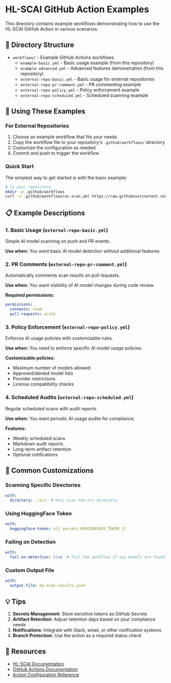 # HL-SCAI GitHub Action Examples

This directory contains example workflows demonstrating how to use the HL-SCAI GitHub Action in various scenarios.

## 📁 Directory Structure

- `workflows/` - Example GitHub Actions workflows
  - `example-basic.yml` - Basic usage example (from this repository)
  - `example-advanced.yml` - Advanced features demonstration (from this repository)
  - `external-repo-basic.yml` - Basic usage for external repositories
  - `external-repo-pr-comment.yml` - PR commenting example
  - `external-repo-policy.yml` - Policy enforcement example
  - `external-repo-scheduled.yml` - Scheduled scanning example

## 🚀 Using These Examples

### For External Repositories

1. Choose an example workflow that fits your needs
2. Copy the workflow file to your repository's `.github/workflows/` directory
3. Customize the configuration as needed
4. Commit and push to trigger the workflow

### Quick Start

The simplest way to get started is with the basic example:

```bash
# In your repository
mkdir -p .github/workflows
curl -o .github/workflows/ai-scan.yml https://raw.githubusercontent.com/hiddenlayerai/hl-scai/main/examples/workflows/external-repo-basic.yml
```

## 📋 Example Descriptions

### 1. Basic Usage (`external-repo-basic.yml`)

Simple AI model scanning on push and PR events.

**Use when:** You want basic AI model detection without additional features.

### 2. PR Comments (`external-repo-pr-comment.yml`)

Automatically comments scan results on pull requests.

**Use when:** You want visibility of AI model changes during code review.

**Required permissions:**
```yaml
permissions:
  contents: read
  pull-requests: write
```

### 3. Policy Enforcement (`external-repo-policy.yml`)

Enforces AI usage policies with customizable rules.

**Use when:** You need to enforce specific AI model usage policies.

**Customizable policies:**
- Maximum number of models allowed
- Approved/denied model lists
- Provider restrictions
- License compatibility checks

### 4. Scheduled Audits (`external-repo-scheduled.yml`)

Regular scheduled scans with audit reports.

**Use when:** You want periodic AI usage audits for compliance.

**Features:**
- Weekly scheduled scans
- Markdown audit reports
- Long-term artifact retention
- Optional notifications

## 🔧 Common Customizations

### Scanning Specific Directories

```yaml
with:
  directory: ./src  # Only scan the src directory
```

### Using HuggingFace Token

```yaml
with:
  huggingface-token: ${{ secrets.HUGGINGFACE_TOKEN }}
```

### Failing on Detection

```yaml
with:
  fail-on-detection: true  # Fail the workflow if any models are found
```

### Custom Output File

```yaml
with:
  output-file: my-scan-results.json
```

## 💡 Tips

1. **Secrets Management**: Store sensitive tokens as GitHub Secrets
2. **Artifact Retention**: Adjust retention days based on your compliance needs
3. **Notifications**: Integrate with Slack, email, or other notification systems
4. **Branch Protection**: Use the action as a required status check

## 🔗 Resources

- [HL-SCAI Documentation](https://github.com/hiddenlayerai/hl-scai)
- [GitHub Actions Documentation](https://docs.github.com/en/actions)
- [Action Configuration Reference](../ACTION_README.md)
